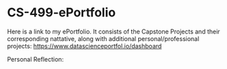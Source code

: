 # CS-499-ePortfolio

Here is a link to my ePortfolio. It consists of the Capstone Projects and their corresponding nattative, along with additional personal/professional projects: https://www.datascienceportfol.io/dashboard


Personal Reflection:

